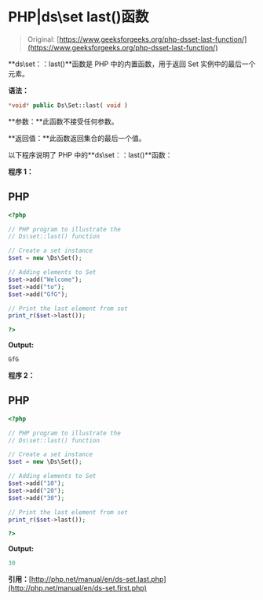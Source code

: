 # PHP|ds\set last()函数

> Original: [https://www.geeksforgeeks.org/php-dsset-last-function/](https://www.geeksforgeeks.org/php-dsset-last-function/)

**ds\set：：last()**函数是 PHP 中的内置函数，用于返回 Set 实例中的最后一个元素。

**语法：**

```php
*void* public Ds\Set::last( void ) 
```

**参数：**此函数不接受任何参数。

**返回值：**此函数返回集合的最后一个值。

以下程序说明了 PHP 中的**ds\set：：last()**函数：

**程序 1：**

## PHP

```php
<?php

// PHP program to illustrate the
// Ds\set::last() function

// Create a set instance
$set = new \Ds\Set();

// Adding elements to Set
$set->add("Welcome");
$set->add("to");
$set->add("GfG");

// Print the last element from set
print_r($set->last());

?>
```

**Output:** 

```php
GfG
```

**程序 2：**

## PHP

```php
<?php

// PHP program to illustrate the
// Ds\set::last() function

// Create a set instance
$set = new \Ds\Set();

// Adding elements to Set
$set->add("10");
$set->add("20");
$set->add("30");

// Print the last element from set
print_r($set->last());

?>
```

**Output:** 

```php
30
```

**引用：**[http://php.net/manual/en/ds-set.last.php](http://php.net/manual/en/ds-set.first.php)